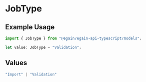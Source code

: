 # JobType

## Example Usage

```typescript
import { JobType } from "@egain/egain-api-typescript/models";

let value: JobType = "Validation";
```

## Values

```typescript
"Import" | "Validation"
```